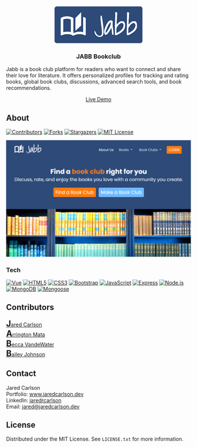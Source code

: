 <!-- PROJECT LOGO -->
<br />
<div align="center">
  <a href="https://www.jaredcarlson.dev/bookclub" target="_blank">
    <img src="images/jabb_logo.png" alt="Logo">
  </a>

<h3 align="center">JABB Bookclub</h3>

  <p align="left">
    Jabb is a book club platform for readers who want to connect and share their love for literature. It offers personalized profiles for tracking and rating books, global book clubs, discussions, advanced search tools, and book recommendations.
  </p>
  <p align="center">
    <a href="https://www.jaredcarlson.dev/bookclub" target="_blank">Live Demo</a>
  </p>
</div>



<!-- ABOUT THE PROJECT -->
## About

[![Contributors][contributors-shield]][contributors-url]
[![Forks][forks-shield]][forks-url]
[![Stargazers][stars-shield]][stars-url]
[![MIT License][license-shield]][license-url]

[![Product Name Screen Shot][product-screenshot]](https://github.com/jaredrcarlson/bookclub)


### Tech 

[![Vue][Vue.js]][Vue-url] [![HTML5][HTML5]][HTML5-url] [![CSS3][CSS3]][CSS3-url] [![Bootstrap][Bootstrap]][Bootstrap-url] [![JavaScript][JavaScript]][JavaScript-url] [![Express][Express]][Express-url] [![Node.js][Node.js]][Node.js-url] [![MongoDB][MongoDB]][MongoDB-url] [![Mongoose][Mongoose]][Mongoose-url]



## Contributors

<a href="https://www.jaredcarlson.dev" target="_blank"><span style="font-size: 1.4rem; font-weight: bold">J</span>ared Carlson</a>  
<a href="https://github.com/ArrMata" target="_blank"><span style="font-size: 1.4rem; font-weight: bold">A</span>rrington Mata</a>  
<a href="https://github.com/RebeccaVandeWater" target="_blank"><span style="font-size: 1.4rem; font-weight: bold">B</span>ecca VandeWater</a>  
<a href="https://github.com/bjohnson93" target="_blank"><span style="font-size: 1.4rem; font-weight: bold">B</span>ailey Johnson</a>



<!-- CONTACT -->
## Contact

Jared Carlson   
Portfolio: <a href="https://www.jaredcarlson.dev" target="_blank">www.jaredcarlson.dev</a>  
LinkedIn: <a href="https://linkedin.com/in/jaredrcarlson" target="_blank">jaredrcarlson</a>  
Email: <a href="mailto:jared@jaredcarlson.dev">jared@jaredcarlson.dev</a>  



<!-- LICENSE -->
## License

Distributed under the MIT License. See `LICENSE.txt` for more information.



<!-- MARKDOWN LINKS & IMAGES -->
<!-- https://www.markdownguide.org/basic-syntax/#reference-style-links -->
[contributors-shield]: https://img.shields.io/github/contributors/jaredrcarlson/bookclub.svg?style=for-the-badge
[contributors-url]: https://github.com/jaredrcarlson/bookclub/graphs/contributors
[forks-shield]: https://img.shields.io/github/forks/jaredrcarlson/bookclub.svg?style=for-the-badge
[forks-url]: https://github.com/jaredrcarlson/bookclub/network/members
[stars-shield]: https://img.shields.io/github/stars/jaredrcarlson/bookclub.svg?style=for-the-badge
[stars-url]: https://github.com/jaredrcarlson/bookclub/stargazers
[issues-shield]: https://img.shields.io/github/issues/jaredrcarlson/bookclub.svg?style=for-the-badge
[issues-url]: https://github.com/jaredrcarlson/bookclub/issues
[license-shield]: https://img.shields.io/github/license/jaredrcarlson/bookclub.svg?style=for-the-badge
[license-url]: https://github.com/jaredrcarlson/bookclub/blob/master/LICENSE.txt
[linkedin-shield]: https://img.shields.io/badge/-LinkedIn-black.svg?style=for-the-badge&logo=linkedin&colorB=555
[linkedin-url]: https://linkedin.com/in/jaredrcarlson
[product-screenshot]: images/jabb_screenshot.png

[HTML5]: https://img.shields.io/badge/HTML5-E34F26?style=for-the-badge&logo=html5&logoColor=white
[HTML5-url]: https://developer.mozilla.org/en-US/docs/Glossary/HTML5
[CSS3]: https://img.shields.io/badge/CSS3-1572B6?style=for-the-badge&logo=css3&logoColor=white
[CSS3-url]: https://developer.mozilla.org/en-US/docs/Web/CSS
[Bootstrap]: https://img.shields.io/badge/Bootstrap-563D7C?style=for-the-badge&logo=bootstrap&logoColor=white
[Bootstrap-url]: https://getbootstrap.com
[JavaScript]: https://img.shields.io/badge/JavaScript-F7DF1E?style=for-the-badge&logo=javascript&logoColor=black
[JavaScript-url]: https://www.javascript.com/
[Vue.js]: https://img.shields.io/badge/Vue.js-35495E?style=for-the-badge&logo=vuedotjs&logoColor=4FC08D
[Vue-url]: https://vuejs.org/
[Node.js]: https://img.shields.io/badge/Node.js-339933?style=for-the-badge&logo=nodedotjs&logoColor=black
[Node.js-url]: https://nodejs.org/en
[Express]: https://img.shields.io/badge/Express-000000?style=for-the-badge&logo=express&logoColor=white
[Express-url]: https://expressjs.com/
[MongoDB]: https://img.shields.io/badge/MongoDB-47A248?style=for-the-badge&logo=mongodb&logoColor=white
[MongoDB-url]: https://www.mongodb.com/
[Mongoose]: https://img.shields.io/badge/Mongoose-880000?style=for-the-badge&logo=mongoose&logoColor=white
[Mongoose-url]: https://mongoosejs.com/
[ASP.NET]: https://img.shields.io/badge/ASP.NET-512BD4?style=for-the-badge&logo=dotnet&logoColor=white
[ASP.NET-url]: https://dotnet.microsoft.com/en-us/apps/aspnet
[MySQL]: https://img.shields.io/badge/MySQL-4479A1?style=for-the-badge&logo=mysql&logoColor=white
[MySQL-url]: https://www.mysql.com/
[Next.js]: https://img.shields.io/badge/next.js-000000?style=for-the-badge&logo=nextdotjs&logoColor=white
[Next-url]: https://nextjs.org/
[React.js]: https://img.shields.io/badge/React-20232A?style=for-the-badge&logo=react&logoColor=61DAFB
[React-url]: https://reactjs.org/
[Angular.io]: https://img.shields.io/badge/Angular-DD0031?style=for-the-badge&logo=angular&logoColor=white
[Angular-url]: https://angular.io/
[Svelte.dev]: https://img.shields.io/badge/Svelte-4A4A55?style=for-the-badge&logo=svelte&logoColor=FF3E00
[Svelte-url]: https://svelte.dev/
[Laravel.com]: https://img.shields.io/badge/Laravel-FF2D20?style=for-the-badge&logo=laravel&logoColor=white
[Laravel-url]: https://laravel.com
[JQuery.com]: https://img.shields.io/badge/jQuery-0769AD?style=for-the-badge&logo=jquery&logoColor=white
[JQuery-url]: https://jquery.com 